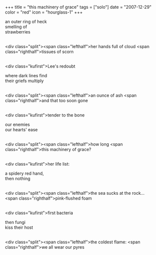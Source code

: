 +++
title = "this machinery of grace"
tags = ["solo"]
date = "2007-12-29"
color = "red"
icon = "hourglass-1"
+++

<div class=\"kufirst\">an outer ring of heck</div>
<div class=\"kumid\">smelling of</div>
<div class=\"kulast\">strawberries</div>

<br /><div class=\"split\"><span class=\"lefthalf\">her hands full of cloud</span>
<span class=\"righthalf\">tissues of scorn</span></div>

<br /><div class=\"kufirst\">Lee's redoubt</div>
<div class=\"kumid\">where dark lines find</div>
<div class=\"kulast\">their griefs multiply</div>

<br /><div class=\"split\"><span class=\"lefthalf\">an ounce of ash</span>
<span class=\"righthalf\">and that too soon gone</span></div>

<br /><div class=\"kufirst\">tender to the bone</div>
<div class=\"kumid\">our enemies</div>
<div class=\"kulast\">our hearts' ease</div>

<br /><div class=\"split\"><span class=\"lefthalf\">how long</span>
<span class=\"righthalf\">this machinery of grace?</span></div>

<br /><div class=\"kufirst\">her life list:</div>
<div class=\"kumid\">a spidery red hand,</div>
<div class=\"kulast\">then nothing</div>

<br /><div class=\"split\"><span class=\"lefthalf\">the sea sucks at the rock...</span>
<span class=\"righthalf\">pink-flushed foam</span></div>

<br /><div class=\"kufirst\">first bacteria</div>
<div class=\"kumid\">then fungi</div>
<div class=\"kulast\">kiss their host</div>

<br /><div class=\"split\"><span class=\"lefthalf\">the coldest flame:</span>
<span class=\"righthalf\">we all wear our pyres</span></div>